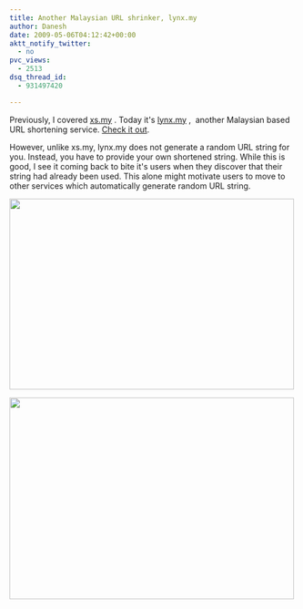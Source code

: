 ```yaml
---
title: Another Malaysian URL shrinker, lynx.my
author: Danesh
date: 2009-05-06T04:12:42+00:00
aktt_notify_twitter:
  - no
pvc_views:
  - 2513
dsq_thread_id:
  - 931497420

---
```

Previously, I covered [xs.my][1] . Today it's [lynx.my][2] ,  another Malaysian based URL shortening service. [Check it out][2].

However, unlike xs.my, lynx.my does not generate a random URL string for you. Instead, you have to provide your own shortened string. While this is good, I see it coming back to bite it's users when they discover that their string had already been used. This alone might motivate users to move to other services which automatically generate random URL string.

[<img loading="lazy" class="alignnone" title="lynx.my" src="http://farm4.static.flickr.com/3589/3505836191_91480b1efe.jpg" alt="" width="500" height="335" />][3]

[<img loading="lazy" class="alignnone" title="lynx.my" src="http://farm4.static.flickr.com/3635/3505878959_bd2cbd64b6.jpg" alt="" width="500" height="354" />][4]

 [1]: /posts/malaysian-based-url-shrinker/
 [2]: http://lynx.my/
 [3]: http://farm4.static.flickr.com/3589/3505836191_91480b1efe.jpg
 [4]: http://farm4.static.flickr.com/3635/3505878959_bd2cbd64b6.jpg